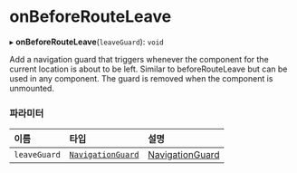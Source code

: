 # onBeforeRouteLeave

▸ **onBeforeRouteLeave**(`leaveGuard`): `void`

Add a navigation guard that triggers whenever the component for the current
location is about to be left. Similar to beforeRouteLeave but can be
used in any component. The guard is removed when the component is unmounted.

### 파라미터

| 이름 | 타입 | 설명 |
| :------ | :------ | :------ |
| `leaveGuard` | [`NavigationGuard`](../interfaces/NavigationGuard.md) | [NavigationGuard](../interfaces/NavigationGuard.md) |
